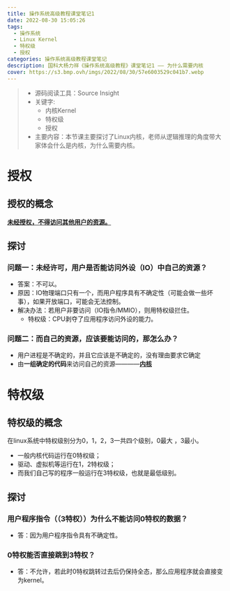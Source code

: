 ```yaml
---
title: 操作系统高级教程课堂笔记1
date: 2022-08-30 15:05:26
tags: 
  - 操作系统
  - Linux Kernel
  - 特权级
  - 授权
categories: 操作系统高级教程课堂笔记
description: 国科大杨力祥《操作系统高级教程》课堂笔记1 —— 为什么需要内核
cover: https://s3.bmp.ovh/imgs/2022/08/30/57e6003529c041b7.webp
---
```


> - 源码阅读工具：Source Insight
> - 关键字:
>     - 内核Kernel
>     - 特权级
>     - 授权
> - 主要内容：本节课主要探讨了Linux内核，老师从逻辑推理的角度带大家体会什么是内核，为什么需要内核。

# 授权

## 授权的概念

**<u>未经授权，不得访问其他用户的资源。</u>**

## 探讨

### 问题一：未经许可，用户是否能访问外设（IO）中自己的资源？
- 答案：不可以。
- 原因：IO物理端口只有一个，而用户程序具有不确定性（可能会做一些坏事），如果开放端口，可能会无法控制。
- 解决办法：若用户非要访问（IO指令/MMIO），则用特权级拦住。
    - 特权级：CPU剥夺了应用程序访问外设的能力。

### 问题二：而自己的资源，应该要能访问的，那怎么办？
- 用户进程是不确定的，并且它应该是不确定的，没有理由要求它确定
- 由**一组确定的代码**来访问自己的资源————**<u>内核</u>**

# 特权级

## 特权级的概念

在linux系统中特权级别分为0，1，2，3一共四个级别，0最大 ，3最小。
- 一般内核代码运行在0特权级；
- 驱动、虚拟机等运行在1，2特权级；
- 而我们自己写的程序一般运行在3特权级，也就是最低级别。

## 探讨
### 用户程序指令（（3特权））为什么不能访问0特权的数据？
- 答：因为用户程序指令具有不确定性。

### 0特权能否直接跳到3特权？
- 答：不允许，若此时0特权跳转过去后仍保持全态，那么应用程序就会直接变为kernel。